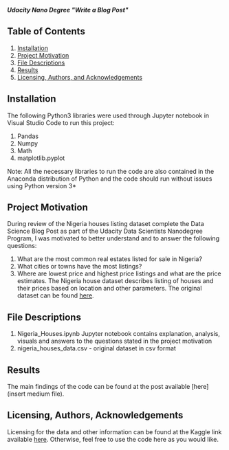 _**Udacity Nano Degree "Write a Blog Post"**_
## Table of Contents

1. [Installation](#installation)
2. [Project Motivation](#motivation)
3. [File Descriptions](#files)
4. [Results](#results)
5. [Licensing, Authors, and Acknowledgements](#licensing)

## Installation <a name="installation"></a>

The following Python3 libraries were used through Jupyter notebook in Visual Studio Code  to run this project:
1.	Pandas
2.	Numpy
3.	Math
4.	matplotlib.pyplot


Note: All the necessary libraries to run the code are also contained in the Anaconda distribution of Python and the code should run without issues using Python version 3*

## Project Motivation<a name="motivation"></a>

During review of the Nigeria houses listing dataset complete the Data Science Blog Post as part of the Udacity Data Scientists Nanodegree Program, I was motivated to better understand and to answer the following questions:

1.	What are the most common real estates listed for sale in Nigeria?
2.	What cities or towns have the most listings?
3.	Where are lowest price and highest price listings and what are the price estimates. 
The Nigeria house dataset describes listing of houses and their prices based on location and other parameters. The original dataset can be found [here]( https://www.kaggle.com/abdullahiyunus/nigeria-houses-and-prices-dataset).

## File Descriptions <a name="files"></a>

1.	Nigeria_Houses.ipynb Jupyter notebook contains explanation, analysis, visuals and answers to the questions stated in the project motivation
2.	nigeria_houses_data.csv  - original dataset in csv format

## Results<a name="results"></a>

The main findings of the code can be found at the post available  [here](insert medium file).

## Licensing, Authors, Acknowledgements<a name="licensing"></a>
Licensing for the data and other information can be found at the Kaggle link available  [here]( https://www.kaggle.com/airbnb/seattle/data?select=listings.csv).  Otherwise, feel free to use the code here as you would like.

